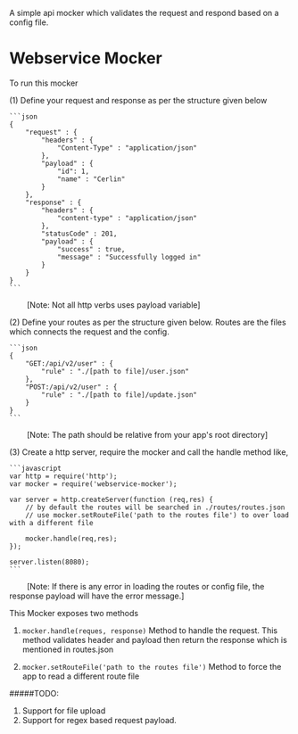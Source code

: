 A simple api mocker which validates the request and respond based on a config file.

Webservice Mocker
======

To run this mocker

(1) Define your request and response as per the structure given below

    ```json
    {
        "request" : {
            "headers" : {
                "Content-Type" : "application/json"
            },
            "payload" : {
                "id": 1,
                "name" : "Cerlin"
            }
        },
        "response" : {
            "headers" : {
                "content-type" : "application/json"
            },
            "statusCode" : 201,
            "payload" : {
                "success" : true,
                "message" : "Successfully logged in"
            }
        }
    }
    ```

&nbsp;&nbsp;&nbsp;&nbsp;&nbsp;&nbsp;&nbsp;&nbsp;[Note: Not all http verbs uses payload variable]

(2) Define your routes as per the structure given below. Routes are the files which connects the request and the config. 

    ```json
    {
        "GET:/api/v2/user" : {
            "rule" : "./[path to file]/user.json"
        },
        "POST:/api/v2/user" : {
            "rule" : "./[path to file]/update.json"
        }
    }
    ```

&nbsp;&nbsp;&nbsp;&nbsp;&nbsp;&nbsp;&nbsp;&nbsp;[Note: The path should be relative from your app's root directory]

(3) Create a http server, require the mocker and call the handle method like,

    ```javascript
    var http = require('http');
    var mocker = require('webservice-mocker');

    var server = http.createServer(function (req,res) {
        // by default the routes will be searched in ./routes/routes.json
        // use mocker.setRouteFile('path to the routes file') to over load with a different file

        mocker.handle(req,res);
    });

    server.listen(8080);
    ```

&nbsp;&nbsp;&nbsp;&nbsp;&nbsp;&nbsp;&nbsp;&nbsp;[Note: If there is any error in loading the routes or config file, the response payload will have the error message.]

This Mocker exposes two methods

1. `mocker.handle(reques, response)`
    Method to handle the request. This method validates header and payload then return the response which is mentioned in routes.json

2. `mocker.setRouteFile('path to the routes file')`
    Method to force the app to read a different route file

#####TODO:

1. Support for file upload 
2. Support for regex based request payload.
